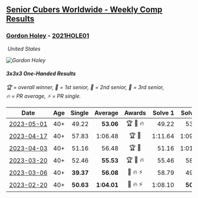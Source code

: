 <style>table {white-space: nowrap;}</style>
<link rel="stylesheet" type="text/css" href="/scw-comp/css/flags.css" />

## [Senior Cubers Worldwide - Weekly Comp Results](/scw-comp/results/)
### [Gordon Holey](README.md) - [2021HOLE01](https://www.worldcubeassociation.org/persons/2021HOLE01?event=333oh)

<i class="flag flag-US" />&nbsp;United States

![Gordon Holey](1642020105.jpg)

#### 3x3x3 One-Handed Results

<span style="white-space: nowrap;">🏆 = overall winner</span>, <span style="white-space: nowrap;">🥇 = 1st senior</span>, <span style="white-space: nowrap;">🥈 = 2nd senior</span>, <span style="white-space: nowrap;">🥉 = 3rd senior</span>, <span style="white-space: nowrap;">🔥 = PR average</span>, <span style="white-space: nowrap;">⚡ = PR single</span>.

| Date | Age | Single | Average | Awards | Solve 1 | Solve 2 | Solve 3 | Solve 4 | Solve 5 | Video |
| :--: | :--: | --: | --: | :--: | --: | --: | --: | --: | --: | :-- |
| [2023-05-01](../../results/2023-05-01/333oh.md) | 40+ | 49.22 | **53.06** | 🏆 🥇 🔥 | 49.22 | 53.05 | 56.90 | DNS | DNS | [Desktop](https://www.facebook.com/766997877/videos/618431099978313) / [Mobile](https://m.facebook.com/766997877/videos/618431099978313) |
| [2023-04-17](../../results/2023-04-17/333oh.md) | 40+ | 57.83 | 1:06.48 | 🏆 🥇 | 1:11.64 | 1:09.98 | 57.83 | DNS | DNS | [Desktop](https://www.facebook.com/766997877/videos/1448595189266065) / [Mobile](https://m.facebook.com/766997877/videos/1448595189266065) |
| [2023-04-03](../../results/2023-04-03/333oh.md) | 40+ | 51.16 | 56.48 | 🏆 🥇 | 51.16 | 1:01.10 | 57.18 | DNS | DNS | [Desktop](https://www.facebook.com/766997877/videos/892852438468816) / [Mobile](https://m.facebook.com/766997877/videos/892852438468816) |
| [2023-03-20](../../results/2023-03-20/333oh.md) | 40+ | 52.46 | **55.53** | 🏆 🥇 🔥 | 55.46 | 58.66 | 52.46 | DNS | DNS | [Desktop](https://www.facebook.com/766997877/videos/205115275479129) / [Mobile](https://m.facebook.com/766997877/videos/205115275479129) |
| [2023-03-06](../../results/2023-03-06/333oh.md) | 40+ | **39.37** | **56.08** | 🥈 🔥 ⚡ | 58.79 | 49.81 | **39.37** | 1:08.92 | 59.63 | [Desktop](https://www.facebook.com/766997877/videos/596742045393926) / [Mobile](https://m.facebook.com/766997877/videos/596742045393926) |
| [2023-02-20](../../results/2023-02-20/333oh.md) | 40+ | **50.63** | **1:04.01** | 🥈 🔥 ⚡ | 1:08.10 | **50.63** | 1:13.30 | DNS | DNS | [Desktop](https://www.facebook.com/events/569225115154363/permalink/574075991335942) / [Mobile](https://m.facebook.com/events/569225115154363?view=permalink&id=574075991335942) |


<!-- Global site tag (gtag.js) - Google Analytics -->
<script async src="https://www.googletagmanager.com/gtag/js?id=UA-86348435-3"></script>
<script>window.dataLayer = window.dataLayer || []; function gtag() {dataLayer.push(arguments);} gtag('js', new Date()); gtag('config', 'UA-86348435-3');</script>
